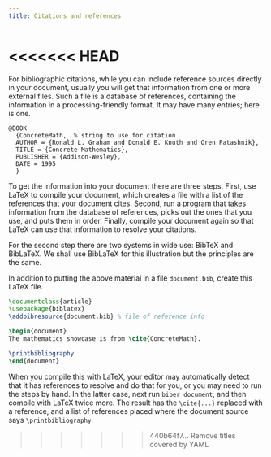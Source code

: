 ```yaml
---
title: Citations and references
---
```

<<<<<<< HEAD
=======

For bibliographic citations, while
you can include reference sources directly in your document,
usually you will get that information from one or more external files.
Such a file is a database of references,
containing the information in a processing-friendly format.
It may have many entries; here is one.

<!-- {% raw %} -->
```
@BOOK
  {ConcreteMath,  % string to use for citation
  AUTHOR = {Ronald L. Graham and Donald E. Knuth and Oren Patashnik},
  TITLE = {Concrete Mathematics},
  PUBLISHER = {Addison-Wesley},
  DATE = 1995
  }
```
<!-- {% endraw %} -->

To get the information into your document there are three steps.
First, use LaTeX to compile your document, which
creates a file with a list of the references that your document cites.
Second, run a program that takes information from the database of references,
picks out the ones that you use, and puts them in order.
Finally, compile your document again so that LaTeX can use that information
to resolve your citations.

For the second step there are two systems in wide use: BibTeX and
BibLaTeX.
We shall use BibLaTeX for this illustration
but the principles are the same.

In addition to putting the above material in a file `document.bib`,
create this LaTeX file.

<!-- {% raw %} -->
```latex
\documentclass{article}
\usepackage{biblatex}
\addbibresource{document.bib} % file of reference info

\begin{document}
The mathematics showcase is from \cite{ConcreteMath}.

\printbibliography
\end{document}
```
<!-- {% endraw %} -->

When you compile this with LaTeX,
your editor may automatically detect that it has
references to resolve and do that for you, or you may need to
run the steps by hand.
In the latter case,
next run `biber document`,
and then compile with LaTeX twice more.
The result has the `\cite{...}` replaced with a reference, and
a list of references placed where the document source says
`\printbibliography`.
>>>>>>> 440b64f7... Remove titles covered by YAML
